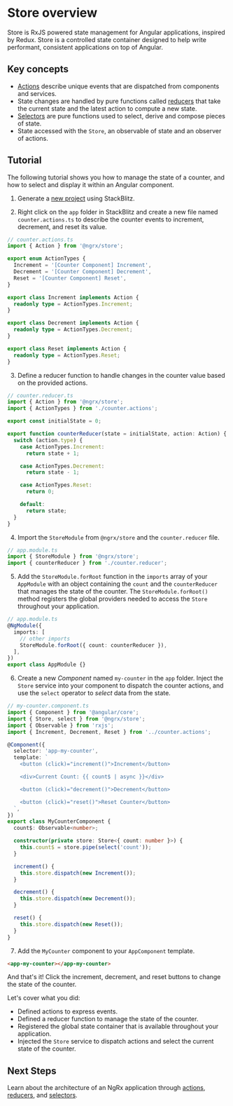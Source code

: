 # Store overview

Store is RxJS powered state management for Angular applications, inspired by Redux. Store is a controlled state container designed to help write performant, consistent applications on top of Angular.

## Key concepts

- [Actions](guide/store/actions) describe unique events that are dispatched from components and services.
- State changes are handled by pure functions called [reducers](guide/store/reducers) that take the current state and the latest action to compute a new state.
- [Selectors](guide/store/selectors) are pure functions used to select, derive and compose pieces of state.
- State accessed with the `Store`, an observable of state and an observer of actions.

## Tutorial

The following tutorial shows you how to manage the state of a counter, and how to select and display it within an Angular component.

1.  Generate a <a href="https://stackblitz.com/fork/ngrx-start" target="_blank">new project</a> using StackBlitz.

2.  Right click on the `app` folder in StackBlitz and create a new file named `counter.actions.ts` to describe the counter events to increment, decrement, and reset its value.

```ts
// counter.actions.ts
import { Action } from '@ngrx/store';

export enum ActionTypes {
  Increment = '[Counter Component] Increment',
  Decrement = '[Counter Component] Decrement',
  Reset = '[Counter Component] Reset',
}

export class Increment implements Action {
  readonly type = ActionTypes.Increment;
}

export class Decrement implements Action {
  readonly type = ActionTypes.Decrement;
}

export class Reset implements Action {
  readonly type = ActionTypes.Reset;
}
```

3.  Define a reducer function to handle changes in the counter value based on the provided actions.

```ts
// counter.reducer.ts
import { Action } from '@ngrx/store';
import { ActionTypes } from './counter.actions';

export const initialState = 0;

export function counterReducer(state = initialState, action: Action) {
  switch (action.type) {
    case ActionTypes.Increment:
      return state + 1;

    case ActionTypes.Decrement:
      return state - 1;

    case ActionTypes.Reset:
      return 0;

    default:
      return state;
  }
}
```

4.  Import the `StoreModule` from `@ngrx/store` and the `counter.reducer` file.

```ts
// app.module.ts
import { StoreModule } from '@ngrx/store';
import { counterReducer } from './counter.reducer';
```

5.  Add the `StoreModule.forRoot` function in the `imports` array of your `AppModule` with an object containing the `count` and the `counterReducer` that manages the state of the counter. The `StoreModule.forRoot()` method registers the global providers needed to access the `Store` throughout your application.

```ts
// app.module.ts
@NgModule({
  imports: [
    // other imports
    StoreModule.forRoot({ count: counterReducer }),
  ],
})
export class AppModule {}
```

6. Create a new _Component_ named `my-counter` in the `app` folder. Inject the `Store` service into your component to dispatch the counter actions, and use the `select` operator to _select_ data from the state.

```ts
// my-counter.component.ts
import { Component } from '@angular/core';
import { Store, select } from '@ngrx/store';
import { Observable } from 'rxjs';
import { Increment, Decrement, Reset } from '../counter.actions';

@Component({
  selector: 'app-my-counter',
  template: `
    <button (click)="increment()">Increment</button>

    <div>Current Count: {{ count$ | async }}</div>

    <button (click)="decrement()">Decrement</button>

    <button (click)="reset()">Reset Counter</button>
  `,
})
export class MyCounterComponent {
  count$: Observable<number>;

  constructor(private store: Store<{ count: number }>) {
    this.count$ = store.pipe(select('count'));
  }

  increment() {
    this.store.dispatch(new Increment());
  }

  decrement() {
    this.store.dispatch(new Decrement());
  }

  reset() {
    this.store.dispatch(new Reset());
  }
}
```

7.  Add the `MyCounter` component to your `AppComponent` template.

```html
<app-my-counter></app-my-counter>
```

And that's it! Click the increment, decrement, and reset buttons to change the state of the counter.

Let's cover what you did:

- Defined actions to express events.
- Defined a reducer function to manage the state of the counter.
- Registered the global state container that is available throughout your application.
- Injected the `Store` service to dispatch actions and select the current state of the counter.

## Next Steps

Learn about the architecture of an NgRx application through [actions](guide/store/actions), [reducers](guide/store/reducers), and [selectors](guide/store/selectors).
